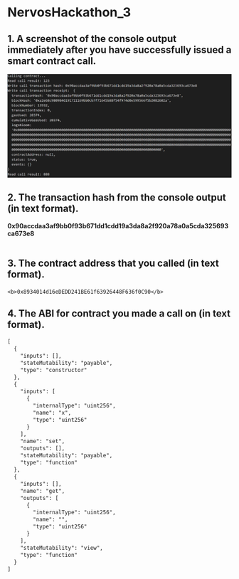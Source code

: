 # NervosHackathon_3

## 1. A screenshot of the console output immediately after you have successfully issued a smart contract call.

![](img.png)

## 2. The transaction hash from the console output (in text format).

   <b>0x90accdaa3af9bb0f93b671dd1cdd19a3da8a2f920a78a0a5cda325693ca673e8</b> <br><br>   

## 3. The contract address that you called (in text format).

    <b>0x8934014d16eDEDD241BE61f63926448F636f0C90</b>

## 4. The ABI for contract you made a call on (in text format).

```
[
  {
    "inputs": [],
    "stateMutability": "payable",
    "type": "constructor"
  },
  {
    "inputs": [
      {
        "internalType": "uint256",
        "name": "x",
        "type": "uint256"
      }
    ],
    "name": "set",
    "outputs": [],
    "stateMutability": "payable",
    "type": "function"
  },
  {
    "inputs": [],
    "name": "get",
    "outputs": [
      {
        "internalType": "uint256",
        "name": "",
        "type": "uint256"
      }
    ],
    "stateMutability": "view",
    "type": "function"
  }
]
```
